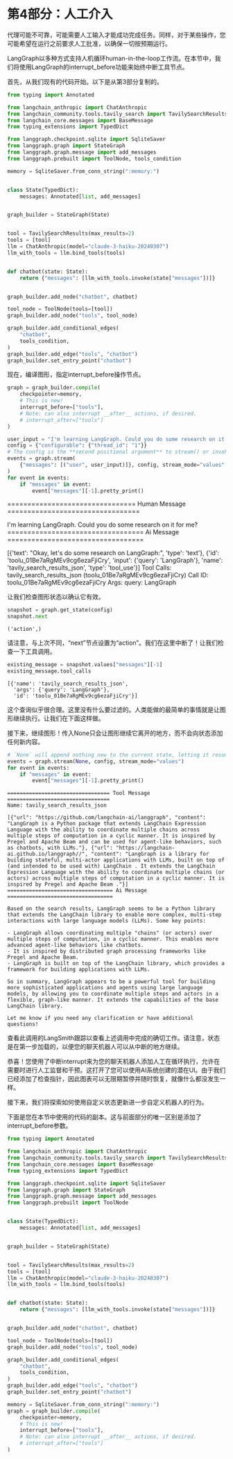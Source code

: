 # 第4部分：人工介入

代理可能不可靠，可能需要人工输入才能成功完成任务。同样，对于某些操作，您可能希望在运行之前要求人工批准，以确保一切按预期运行。

LangGraph以多种方式支持人机循环human-in-the-loop工作流。在本节中，我们将使用LangGraph的interrupt\_before功能来始终中断工具节点。

首先，从我们现有的代码开始。以下是从第3部分复制的。

```python
from typing import Annotated

from langchain_anthropic import ChatAnthropic
from langchain_community.tools.tavily_search import TavilySearchResults
from langchain_core.messages import BaseMessage
from typing_extensions import TypedDict

from langgraph.checkpoint.sqlite import SqliteSaver
from langgraph.graph import StateGraph
from langgraph.graph.message import add_messages
from langgraph.prebuilt import ToolNode, tools_condition

memory = SqliteSaver.from_conn_string(":memory:")


class State(TypedDict):
    messages: Annotated[list, add_messages]


graph_builder = StateGraph(State)


tool = TavilySearchResults(max_results=2)
tools = [tool]
llm = ChatAnthropic(model="claude-3-haiku-20240307")
llm_with_tools = llm.bind_tools(tools)


def chatbot(state: State):
    return {"messages": [llm_with_tools.invoke(state["messages"])]}


graph_builder.add_node("chatbot", chatbot)

tool_node = ToolNode(tools=[tool])
graph_builder.add_node("tools", tool_node)

graph_builder.add_conditional_edges(
    "chatbot",
    tools_condition,
)
graph_builder.add_edge("tools", "chatbot")
graph_builder.set_entry_point("chatbot")
```

现在，编译图形，指定interrupt\_before操作节点。

```python
graph = graph_builder.compile(
    checkpointer=memory,
    # This is new!
    interrupt_before=["tools"],
    # Note: can also interrupt __after__ actions, if desired.
    # interrupt_after=["tools"]
)
```

```python
user_input = "I'm learning LangGraph. Could you do some research on it for me?"
config = {"configurable": {"thread_id": "1"}}
# The config is the **second positional argument** to stream() or invoke()!
events = graph.stream(
    {"messages": [("user", user_input)]}, config, stream_mode="values"
)
for event in events:
    if "messages" in event:
        event["messages"][-1].pretty_print()
```

\================================ Human Message =================================

I'm learning LangGraph. Could you do some research on it for me? ================================== Ai Message ==================================

\[{'text': "Okay, let's do some research on LangGraph:", 'type': 'text'}, {'id': 'toolu\_01Be7aRgMEv9cg6ezaFjiCry', 'input': {'query': 'LangGraph'}, 'name': 'tavily\_search\_results\_json', 'type': 'tool\_use'}] Tool Calls: tavily\_search\_results\_json (toolu\_01Be7aRgMEv9cg6ezaFjiCry) Call ID: toolu\_01Be7aRgMEv9cg6ezaFjiCry Args: query: LangGraph

让我们检查图形状态以确认它有效。

```python
snapshot = graph.get_state(config)
snapshot.next
```

```
('action',)
```

请注意，与上次不同，“next”节点设置为“action”。我们在这里中断了！让我们检查一下工具调用。

```python
existing_message = snapshot.values["messages"][-1]
existing_message.tool_calls
```

```
[{'name': 'tavily_search_results_json',
  'args': {'query': 'LangGraph'},
  'id': 'toolu_01Be7aRgMEv9cg6ezaFjiCry'}]
```

这个查询似乎很合理。这里没有什么要过滤的。人类能做的最简单的事情就是让图形继续执行。让我们在下面这样做。

接下来，继续图形！传入None只会让图形继续它离开的地方，而不会向状态添加任何新内容。

```python
# `None` will append nothing new to the current state, letting it resume as if it had never been interrupted
events = graph.stream(None, config, stream_mode="values")
for event in events:
    if "messages" in event:
        event["messages"][-1].pretty_print()
```

```
================================= Tool Message =================================
Name: tavily_search_results_json

[{"url": "https://github.com/langchain-ai/langgraph", "content": "LangGraph is a Python package that extends LangChain Expression Language with the ability to coordinate multiple chains across multiple steps of computation in a cyclic manner. It is inspired by Pregel and Apache Beam and can be used for agent-like behaviors, such as chatbots, with LLMs."}, {"url": "https://langchain-ai.github.io/langgraph//", "content": "LangGraph is a library for building stateful, multi-actor applications with LLMs, built on top of (and intended to be used with) LangChain . It extends the LangChain Expression Language with the ability to coordinate multiple chains (or actors) across multiple steps of computation in a cyclic manner. It is inspired by Pregel and Apache Beam ."}]
================================== Ai Message ==================================

Based on the search results, LangGraph seems to be a Python library that extends the LangChain library to enable more complex, multi-step interactions with large language models (LLMs). Some key points:

- LangGraph allows coordinating multiple "chains" (or actors) over multiple steps of computation, in a cyclic manner. This enables more advanced agent-like behaviors like chatbots.
- It is inspired by distributed graph processing frameworks like Pregel and Apache Beam.
- LangGraph is built on top of the LangChain library, which provides a framework for building applications with LLMs.

So in summary, LangGraph appears to be a powerful tool for building more sophisticated applications and agents using large language models, by allowing you to coordinate multiple steps and actors in a flexible, graph-like manner. It extends the capabilities of the base LangChain library.

Let me know if you need any clarification or have additional questions!
```

查看此调用的LangSmith跟踪以查看上述调用中完成的确切工作。请注意，状态是在第一步加载的，以便您的聊天机器人可以从中断的地方继续。

恭喜！您使用了中断interrupt来为您的聊天机器人添加人工在循环执行，允许在需要时进行人工监督和干预。这打开了您可以使用AI系统创建的潜在UI。由于我们已经添加了检查指针，因此图表可以无限期暂停并随时恢复，就像什么都没发生一样。

接下来，我们将探索如何使用自定义状态更新进一步自定义机器人的行为。

下面是您在本节中使用的代码的副本。这与前面部分的唯一区别是添加了interrupt\_before参数。

```python
from typing import Annotated

from langchain_anthropic import ChatAnthropic
from langchain_community.tools.tavily_search import TavilySearchResults
from langchain_core.messages import BaseMessage
from typing_extensions import TypedDict

from langgraph.checkpoint.sqlite import SqliteSaver
from langgraph.graph import StateGraph
from langgraph.graph.message import add_messages
from langgraph.prebuilt import ToolNode


class State(TypedDict):
    messages: Annotated[list, add_messages]


graph_builder = StateGraph(State)


tool = TavilySearchResults(max_results=2)
tools = [tool]
llm = ChatAnthropic(model="claude-3-haiku-20240307")
llm_with_tools = llm.bind_tools(tools)


def chatbot(state: State):
    return {"messages": [llm_with_tools.invoke(state["messages"])]}


graph_builder.add_node("chatbot", chatbot)

tool_node = ToolNode(tools=[tool])
graph_builder.add_node("tools", tool_node)

graph_builder.add_conditional_edges(
    "chatbot",
    tools_condition,
)
graph_builder.add_edge("tools", "chatbot")
graph_builder.set_entry_point("chatbot")

memory = SqliteSaver.from_conn_string(":memory:")
graph = graph_builder.compile(
    checkpointer=memory,
    # This is new!
    interrupt_before=["tools"],
    # Note: can also interrupt __after__ actions, if desired.
    # interrupt_after=["tools"]
)
```

